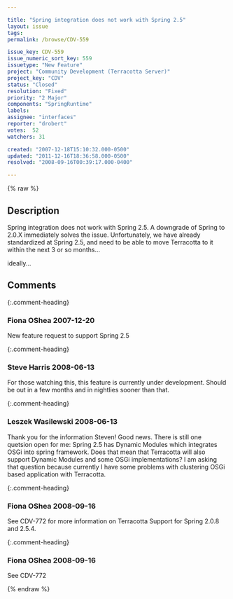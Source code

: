 ```yaml
---

title: "Spring integration does not work with Spring 2.5"
layout: issue
tags: 
permalink: /browse/CDV-559

issue_key: CDV-559
issue_numeric_sort_key: 559
issuetype: "New Feature"
project: "Community Development (Terracotta Server)"
project_key: "CDV"
status: "Closed"
resolution: "Fixed"
priority: "2 Major"
components: "SpringRuntime"
labels: 
assignee: "interfaces"
reporter: "drobert"
votes:  52
watchers: 31

created: "2007-12-18T15:10:32.000-0500"
updated: "2011-12-16T18:36:58.000-0500"
resolved: "2008-09-16T00:39:17.000-0400"

---
```




{% raw %}



## Description

<div markdown="1" class="description">

Spring integration does not work with Spring 2.5. A downgrade of Spring to 2.0.X immediately solves the issue. Unfortunately, we have already standardized at Spring 2.5, and need to be able to move Terracotta to it within the next 3 or so months...

ideally...



</div>

## Comments


{:.comment-heading}
### **Fiona OShea** <span class="date">2007-12-20</span>

<div markdown="1" class="comment">

New feature request to support Spring 2.5

</div>


{:.comment-heading}
### **Steve Harris** <span class="date">2008-06-13</span>

<div markdown="1" class="comment">

For those watching this, this feature is currently under development. Should be out in a few months and in nightlies sooner than that.

</div>


{:.comment-heading}
### **Leszek Wasilewski** <span class="date">2008-06-13</span>

<div markdown="1" class="comment">

Thank you for the information Steven! Good news.
There is still one quetsion open for me: Spring 2.5 has Dynamic Modules which integrates OSGi into spring framework. Does that mean that Terracotta will also support Dynamic Modules and some OSGi implementations? I am asking that question because currently I have some problems with clustering OSGi based application with Terracotta.

</div>


{:.comment-heading}
### **Fiona OShea** <span class="date">2008-09-16</span>

<div markdown="1" class="comment">

See CDV-772 for more information on Terracotta Support for Spring 2.0.8 and 2.5.4. 

</div>


{:.comment-heading}
### **Fiona OShea** <span class="date">2008-09-16</span>

<div markdown="1" class="comment">

See CDV-772

</div>



{% endraw %}
